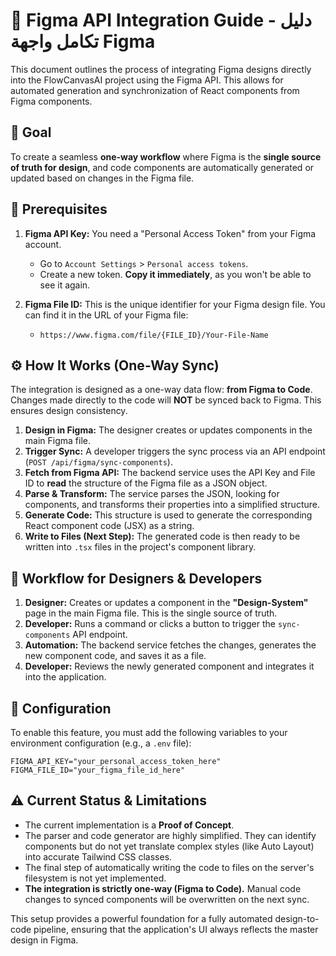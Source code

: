 # 🎨 Figma API Integration Guide - دليل تكامل واجهة Figma

This document outlines the process of integrating Figma designs directly into the FlowCanvasAI project using the Figma API. This allows for automated generation and synchronization of React components from Figma components.

## 🎯 **Goal**

To create a seamless **one-way workflow** where Figma is the **single source of truth for design**, and code components are automatically generated or updated based on changes in the Figma file.

## 🔑 **Prerequisites**

1.  **Figma API Key:** You need a "Personal Access Token" from your Figma account.
    *   Go to `Account Settings` > `Personal access tokens`.
    *   Create a new token. **Copy it immediately**, as you won't be able to see it again.

2.  **Figma File ID:** This is the unique identifier for your Figma design file. You can find it in the URL of your Figma file:
    *   `https://www.figma.com/file/{FILE_ID}/Your-File-Name`

## ⚙️ **How It Works (One-Way Sync)**

The integration is designed as a one-way data flow: **from Figma to Code**. Changes made directly to the code will **NOT** be synced back to Figma. This ensures design consistency.

1.  **Design in Figma:** The designer creates or updates components in the main Figma file.
2.  **Trigger Sync:** A developer triggers the sync process via an API endpoint (`POST /api/figma/sync-components`).
3.  **Fetch from Figma API:** The backend service uses the API Key and File ID to **read** the structure of the Figma file as a JSON object.
4.  **Parse & Transform:** The service parses the JSON, looking for components, and transforms their properties into a simplified structure.
5.  **Generate Code:** This structure is used to generate the corresponding React component code (JSX) as a string.
6.  **Write to Files (Next Step):** The generated code is then ready to be written into `.tsx` files in the project's component library.

## 🚀 **Workflow for Designers & Developers**

1.  **Designer:** Creates or updates a component in the **"Design-System"** page in the main Figma file. This is the single source of truth.
2.  **Developer:** Runs a command or clicks a button to trigger the `sync-components` API endpoint.
3.  **Automation:** The backend service fetches the changes, generates the new component code, and saves it as a file.
4.  **Developer:** Reviews the newly generated component and integrates it into the application.

## 🔧 **Configuration**

To enable this feature, you must add the following variables to your environment configuration (e.g., a `.env` file):

```
FIGMA_API_KEY="your_personal_access_token_here"
FIGMA_FILE_ID="your_figma_file_id_here"
```

## ⚠️ **Current Status & Limitations**

-   The current implementation is a **Proof of Concept**.
-   The parser and code generator are highly simplified. They can identify components but do not yet translate complex styles (like Auto Layout) into accurate Tailwind CSS classes.
-   The final step of automatically writing the code to files on the server's filesystem is not yet implemented.
-   **The integration is strictly one-way (Figma to Code).** Manual code changes to synced components will be overwritten on the next sync.

This setup provides a powerful foundation for a fully automated design-to-code pipeline, ensuring that the application's UI always reflects the master design in Figma.
